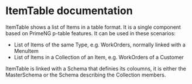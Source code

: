 # ItemTable documentation

ItemTable shows a list of Items in a table format. It is a single component based on PrimeNG p-table features. It can be used in these scenarios:

- List of Items of the same Type, e.g. WorkOrders, normally linked with a MenuItem 
- List of Items in a Collection of an Item, e.g. WorkOrders of a Customer

ItemTable is linked with a Schema that definies its coloumns, it is either the MasterSchema or the Schema describing the Collection members.

